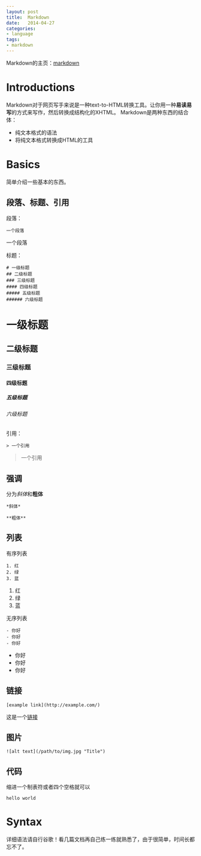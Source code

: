 ```yaml
---
layout: post
title:  Markdown
date:   2014-04-27
categories:
- language
tags:
- markdown
---
```


Markdown的主页：[markdown](https://daringfireball.net/projects/markdown/)

# Introductions

Markdown对于网页写手来说是一种text-to-HTML转换工具。让你用一种**易读易写**的方式来写作，然后转换成结构化的XHTML。
Markdown是两种东西的结合体：

- 纯文本格式的语法
- 将纯文本格式转换成HTML的工具

# Basics

简单介绍一些基本的东西。

## 段落、标题、引用

段落：

```
一个段落
```

一个段落

标题：

```
# 一级标题
## 二级标题
### 三级标题
#### 四级标题
##### 五级标题
###### 六级标题
```

# 一级标题
## 二级标题
### 三级标题
#### 四级标题
##### 五级标题
###### 六级标题

引用：

```
> 一个引用
```

> 一个引用

## 强调

分为*斜体*和**粗体**

```
*斜体*
```

```
**粗体**
```

## 列表

有序列表

```
1. 红
2. 绿
3. 蓝
```

1. 红
2. 绿
3. 蓝

无序列表

```
- 你好
- 你好
- 你好
```

- 你好
- 你好
- 你好

## 链接

```
[example link](http://example.com/)
```

这是一个[链接](http://www.baidu.com)
## 图片

```
![alt text](/path/to/img.jpg "Title")
```
## 代码

缩进一个制表符或者四个空格就可以

```
hello world
```

# Syntax

详细语法请自行谷歌！看几篇文档再自己练一练就熟悉了，由于很简单，时间长都忘不了。
